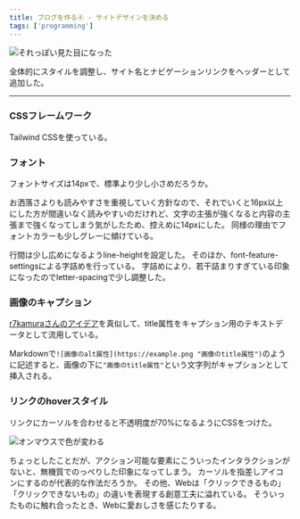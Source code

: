 ```yaml
---
title: ブログを作る④ - サイトデザインを決める
tags: ['programming']
---
```


![それっぽい見た目になった](https://cdn-ak.f.st-hatena.com/images/fotolife/h/hachipochi/20210722/20210722185121.png "それっぽい見た目になった")

全体的にスタイルを調整し、サイト名とナビゲーションリンクをヘッダーとして追加した。

***

### CSSフレームワーク

Tailwind CSSを使っている。

### フォント

フォントサイズは14pxで、標準より少し小さめだろうか。

お洒落さよりも読みやすさを重視していく方針なので、それでいくと16px以上にした方が間違いなく読みやすいのだけれど、文字の主張が強くなると内容の主張まで強くなってしまう気がしたため、控えめに14pxにした。
同様の理由でフォントカラーも少しグレーに傾けている。

行間は少し広めになるようline-heightを設定した。
そのほか、font-feature-settingsによる字詰めを行っている。
字詰めにより、若干詰まりすぎている印象になったのでletter-spacingで少し調整した。

### 画像のキャプション

[r7kamuraさんのアイデア](https://r7kamura.com/articles/2020-11-07-image-caption-revised)を真似して、title属性をキャプション用のテキストデータとして流用している。

Markdownで`![画像のalt属性](https://example.png "画像のtitle属性")`のように記述すると、画像の下に`"画像のtitle属性"`という文字列がキャプションとして挿入される。

### リンクのhoverスタイル

リンクにカーソルを合わせると不透明度が70%になるようにCSSをつけた。

![オンマウスで色が変わる](https://cdn-ak.f.st-hatena.com/images/fotolife/h/hachipochi/20210723/20210723205813.gif "オンマウスで色が変わる")

ちょっとしたことだが、アクション可能な要素にこういったインタラクションがないと、無機質でのっぺりした印象になってしまう。
カーソルを指差しアイコンにするのが代表的な作法だろうか。
その他、Webは「クリックできるもの」「クリックできないもの」の違いを表現する創意工夫に溢れている。
そういったものに触れ合ったとき、Webに愛おしさを感じたりする。
